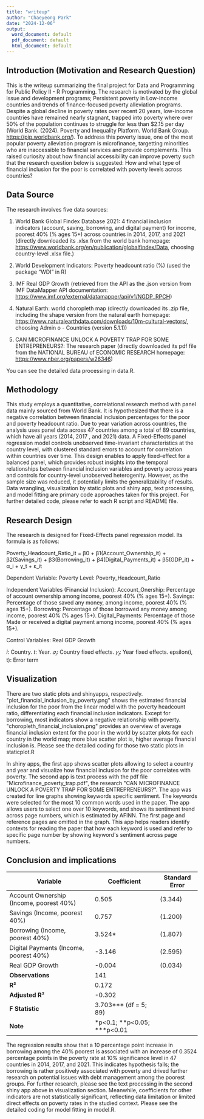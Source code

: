 ```yaml
---
title: "writeup"
author: "Chaeyeong Park"
date: "2024-12-06"
output:
  word_document: default
  pdf_document: default
  html_document: default
---
```


## Introduction (Motivation and Research Question)
This is the writeup summarizing the final project for Data and Programming for Public Policy II - R Programming. The research is motivated by the global issue and development programs; Persistent poverty in Low-income countries and trends of finance-focused poverty alleviation programs. Despite a global decline in poverty rates over recent 20 years, low-income countries have remained nearly stagnant, trapped into poverty where over 50% of the population continues to struggle for less than $2.15 per day (World Bank. (2024). Poverty and Inequality Platform. World Bank Group. https://pip.worldbank.org/). To address this poverty issue, one of the most popular poverty alleviation program is microfinance, targetting minorities who are inaccessible to financial services and provide complements. This raised curiosity about how financial accessibility can improve poverty such that the research question below is suggested:
How and what type of financial inclusion for the poor is correlated with poverty levels across countries?

## Data Source
The research involves five data sources:

1. World Bank Global Findex Database 2021: 4 financial inclusion indicators (account, saving, borrowing, and digital payment) for income, poorest 40% (% ages 15+) across countries in 2014, 2017, and 2021 (directly downloaded its .xlsx from the world bank homepage: https://www.worldbank.org/en/publication/globalfindex/Data, choosing country-level .xlsx file.)

2. World Development Indicators: Poverty headcount ratio (%) (used the package “WDI” in R)

3. IMF Real GDP Growth (retrieved from the API as the .json version from IMF DataMapper API documentation: https://www.imf.org/external/datamapper/api/v1/NGDP_RPCH)

4. Natural Earth: world choropleth map (directly downloaded its .zip file, including the shape version from the natural earth homepage: https://www.naturalearthdata.com/downloads/10m-cultural-vectors/, choosing Admin o - Countries (version 5.1.1))

5. CAN MICROFINANCE UNLOCK A POVERTY TRAP FOR SOME ENTREPRENEURS?: The research paper (directly downloaded its pdf file from the NATIONAL BUREAU of ECONOMIC RESEARCH homepage: https://www.nber.org/papers/w26346)

You can see the detailed data processing in data.R.

## Methodology
This study employs a quantitative, correlational research method with panel data mainly sourced from World Bank. It is hypothesized that there is a negative correlation between financial inclusion percentages for the poor and poverty headcount ratio. Due to year variation across countries, the analysis uses panel data across 47 countries among a total of 89 countries, which have all years (2014, 2017 , and 2021) data. A Fixed-Effects panel regression model controls unobserved time-invariant characteristics at the country level, with clustered standard errors to account for correlation within countries over time. This design enables to apply fixed-effect for a balanced panel, which provides robust insights into the temporal relationships between financial inclusion variables and poverty across years and controls for country-level unobserved heterogenity. However, as the sample size was reduced, it potentially limits the generalizability of results. Data wrangling, visualization by static plots and shiny app, text processing, and model fitting are primary code approaches taken for this project. For further detailed code, please refer to each R script and README file.

## Research Design
The research is designed for Fixed-Effects panel regression model. Its formula is as follows:

Poverty_Headcount_Ratio_it = β0 + β1(Account_Ownership_it) + β2(Savings_it) + β3(Borrowing_it) + β4(Digital_Payments_it) + β5(GDP_it) + α_i + γ_t + ε_it

Dependent Variable:
Poverty Level: Poverty_Headcount_Ratio

Independent Variables (Financial Inclusion):
Account_Onership: Percentage of account ownership among income, poorest 40% (% ages 15+). 
Savings: Percentage of those saved any money, among income, poorest 40% (% ages 15+).
Borrowing: Percentage of those borrowed any money among income, poorest 40% (% ages 15+).
Digital_Payments: Percentage of those Made or received a digital payment among income, poorest 40% (% ages 15+).

Control Variables:
Real GDP Growth

$i$: Country.
$t$: Year.
$𝛼_𝑖$: Country fixed effects.
$𝛾_𝑡$: Year fixed effects.
epsilon(i, t): Error term

## Visualization
There are two static plots and shinyapps, respectively. 
"plot_financial_inclusion_by_poverty.png" shows the estimated financial inclusion for the poor from the linear model with the poverty headcount ratio, differentiating each financial inclusion indicators. Except for borrowing, most indicators show a negative relationship with poverty.
"choropleth_financial_inclusion.png" provides an overview of average financial inclusion extent for the poor in the world by scatter plots for each country in the world map; more blue scatter plot is, higher average financial inclusion is.
Please see the detailed coding for those two static plots in staticplot.R

In shiny apps, the first app shows scatter plots allowing to select a country and year and visualize how financial inclusion for the poor correlates with poverty.
The second app is text process with the pdf file "Microfinance_poverty_trap.pdf", the research "CAN MICROFINANCE UNLOCK A POVERTY TRAP FOR SOME ENTREPRENEURS?". The app was created for line graphs showing keywords specific sentiment. The keywords were selected for the most 10 common words used in the paper. The app allows users to select one over 10 keywords, and shows its sentiment trend across page numbers, which is estimated by AFINN. The first page and reference pages are omitted in the graph. This app helps readers identify contexts for reading the paper that how each keyword is used and refer to specific page number by showing keyword's sentiment across page numbers.

## Conclusion and implications

| Variable                                 | Coefficient | Standard Error |
|------------------------------------------|-------------|----------------|
| Account Ownership (Income, poorest 40%)  | 0.505       | (3.344)        |
| Savings (Income, poorest 40%)            | 0.757       | (1.200)        |
| Borrowing (Income, poorest 40%)          | 3.524*      | (1.807)        |
| Digital Payments (Income, poorest 40%)   | -3.146      | (2.595)        |
| Real GDP Growth                          | -0.004      | (0.034)        |
| **Observations**                         | 141         |                |
| **R²**                                   | 0.172       |                |
| **Adjusted R²**                          | -0.302      |                |
| **F Statistic**                          | 3.703*** (df = 5; 89)        |
| **Note**                                 | *p<0.1; **p<0.05; ***p<0.01  |

The regression results show that a 10 percentage point increase in borrowing among the 40% poorest is associated with an increase of 0.3524 percentage points in the poverty rate at 10% significance level in 47 countries in 2014, 2017, and 2021. This indicates hypothesis fails; the borrowing is rather positively associated with poverty and drived further research on potential issues with debt management among the poorest groups. For further research, please see the text processing in the second shiny app above in visualization section.
Meanwhile, coefficients for other indicators are not statistically significant, reflecting data limitation or limited direct effects on poverty rates in the studied context. 
Please see the detailed coding for model fitting in model.R.